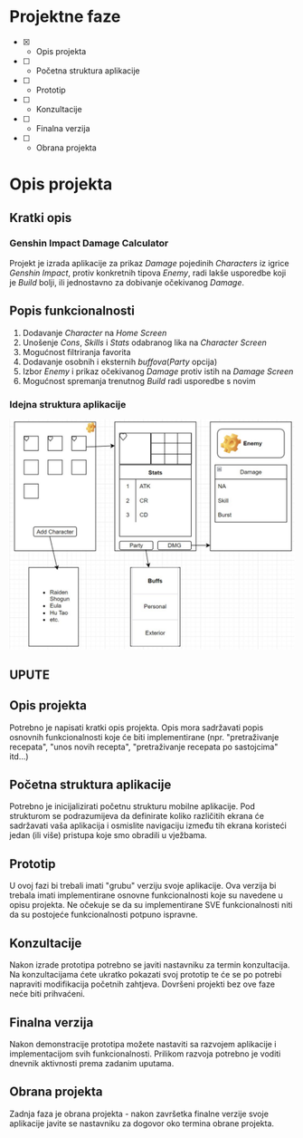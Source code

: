 # Projektne faze
- [x] - Opis projekta
- [ ] - Početna struktura aplikacije
- [ ] - Prototip
- [ ] - Konzultacije
- [ ] - Finalna verzija
- [ ] - Obrana projekta

# Opis projekta
## Kratki opis
### Genshin Impact Damage Calculator
Projekt je izrada aplikacije za prikaz *Damage* pojedinih *Characters* iz igrice *Genshin Impact*, protiv konkretnih tipova *Enemy*, radi lakše usporedbe koji je *Build* bolji, ili jednostavno za dobivanje očekivanog *Damage*. 

## Popis funkcionalnosti
1. Dodavanje *Character* na *Home Screen*
2. Unošenje *Cons*, *Skills* i *Stats* odabranog lika na *Character Screen*
3. Mogućnost filtriranja favorita
4. Dodavanje osobnih i eksternih *buffova*(*Party* opcija) 
5. Izbor *Enemy* i prikaz očekivanog *Damage* protiv istih na *Damage Screen*
6. Mogućnost spremanja trenutnog *Build* radi usporedbe s novim

### Idejna struktura aplikacije
![My Image](assets/idejna_shema.jpg)

## UPUTE
## Opis projekta
Potrebno je napisati kratki opis projekta.
Opis mora sadržavati popis osnovnih funkcionalnosti koje će biti implementirane (npr. "pretraživanje recepata", "unos novih recepta", "pretraživanje recepata po sastojcima" itd...)

## Početna struktura aplikacije
Potrebno je inicijalizirati početnu strukturu mobilne aplikacije.
Pod strukturom se podrazumijeva da definirate koliko različitih ekrana će sadržavati vaša aplikacija i osmislite navigaciju između tih ekrana koristeći jedan (ili više) pristupa koje smo obradili u vježbama.

## Prototip
U ovoj fazi bi trebali imati "grubu" verziju svoje aplikacije. Ova verzija bi trebala imati implementirane osnovne funkcionalnosti koje su navedene u opisu projekta. Ne očekuje se da su implementirane SVE funkcionalnosti niti da su postojeće funkcionalnosti potpuno ispravne.

## Konzultacije
Nakon izrade prototipa potrebno se javiti nastavniku za termin konzultacija. Na konzultacijama ćete ukratko pokazati svoj prototip te će se po potrebi napraviti modifikacija početnih zahtjeva. Dovršeni projekti bez ove faze neće biti prihvaćeni.

## Finalna verzija
Nakon demonstracije prototipa možete nastaviti sa razvojem aplikacije i implementacijom svih funkcionalnosti. Prilikom razvoja potrebno je voditi dnevnik aktivnosti prema zadanim uputama.

## Obrana projekta
Zadnja faza je obrana projekta - nakon završetka finalne verzije svoje aplikacije javite se nastavniku za dogovor oko termina obrane projekta.